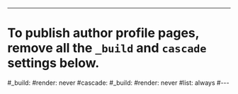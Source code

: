 ---
# To publish author profile pages, remove all the `_build` and `cascade` settings below.
#_build:
  #render: never
#cascade:
  #_build:
    #render: never
    #list: always
#---
